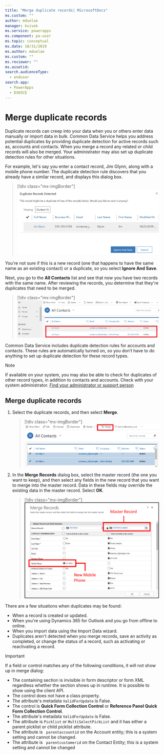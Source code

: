 ```yaml
---
title: "Merge duplicate records| MicrosoftDocs"
ms.custom: ""
author: mduelae
manager: kvivek
ms.service: powerapps
ms.component: pa-user
ms.topic: conceptual
ms.date: 10/31/2019
ms.author: mduelae
ms.custom: ""
ms.reviewer: ""
ms.assetid: 
search.audienceType: 
  - enduser
search.app: 
  - PowerApps
  - D365CE
---
```

# Merge duplicate records 

Duplicate records can creep into your data when you or others enter data manually or import data in bulk. Common Data Service helps you address potential duplicates by providing duplicate detection for active records such as, accounts and contacts. When you merge a record any related or child records will also be merged. Your administrator may also set up duplicate detection rules for other situations.  
  
For example, let's say you enter a contact record, Jim Glynn,  along with a mobile phone number.  The duplicate detection rule discovers that you already have a similar record, and displays this dialog box.  
  
 > [!div class="mx-imgBorder"] 
 > ![Duplicate contact record detectied](media/duplicates-detected.png "Duplicate contact record detectied")  
  
 You're not sure if this is a new record (one that happens to have the  same name as an existing contact) or a duplicate, so you select **Ignore And Save**.  
  
 Next, you go to the **All Contacts** list and see that now you have two records with the same name. After reviewing the records,  you  determine that they're duplicates that need to be merged.  
 
 > [!div class="mx-imgBorder"] 
 > ![Duplicate contact record detectied](media/duplicates-detected_1.png "Duplicate contact record detectied")  
 
Common Data Service includes duplicate detection rules for accounts and contacts. These rules are automatically turned on, so you don’t have to do anything to set up duplicate detection for these record types.  
  
> [!NOTE]
>  If available on your system, you may also be able to check for duplicates of other record types, in addition to contacts and accounts. Check with your system administrator. [Find your administrator or support person](find-admin.md)  
  
## Merge duplicate records  
  
1. Select the duplicate records, and then select **Merge**.  
  
   > [!div class="mx-imgBorder"] 
   > ![Duplicate contact record detectied](media/duplicates-detected_2.png "Duplicate contact record detectied")  
  
2. In the **Merge Records** dialog box, select the master record (the one you want to keep), and then select any fields in the new record that you want to merge into the master record. Data in these fields may override the existing data in the master record. Select **OK**.  
  
     
   > [!div class="mx-imgBorder"] 
   > ![Dialog box for merging records](media/merge-records-dialog.png "Dialog box for merging records")  
  

There are a few situations when duplicates may be found:  

- When a record is created or updated.  
- When  you're using Dynamics 365 for Outlook and you go from offline to online.  
- When you import data using the Import Data wizard.  
- Duplicates aren't detected when you merge records, save an activity as completed, or change the status of a record, such as activating or reactivating a record.

> [!IMPORTANT]
>  If a field or control matches any of the following conditions, it will not show up in merge dialog:  
>   - The containing section is invisible in form descriptor or form XML regardless whether the section shows up in runtime.  It is possible to show using the  client API.
>   - The control does not have a class property.
>   - The attribute's metadata `ValidForUpdate` is False.
>   - The control is **Quick Form Collection Control** or **Reference Panel Quick Form Collection Control**.
>   - The attribute's metadata `ValidForUpdate` is False. 
>   - The attribute is `Picklist` or `MultiSelectPickList` and it has either a parent picklist or child picklist attribute.
>   - The attribute is ` parentaccountid` on the Account entity;  this is a system setting and cannot be changed. 
>   - The attribute is ` parentcustomerid` on the  Contact Entity;  this is a system setting and cannot be changed

